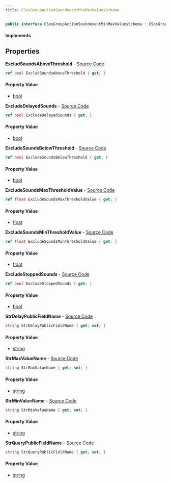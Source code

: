 ```yaml
---
title: CSosGroupActionSoundeventMinMaxValuesSchema
---
```


```csharp
public interface CSosGroupActionSoundeventMinMaxValuesSchema : CSosGroupActionSchema, ISchemaClass<CSosGroupActionSchema>, ISchemaClass<CSosGroupActionSoundeventMinMaxValuesSchema>, ISchemaField, ISchemaClass, INativeHandle
```

#### Implements

## Properties

**ExcludSoundsAboveThreshold** - [Source Code](https://github.com/swiftly-solution/swiftlys2/blob/main/managed/src/SwiftlyS2.Generated/Schemas/Interfaces/CSosGroupActionSoundeventMinMaxValuesSchema.cs#L28)

```csharp
ref bool ExcludSoundsAboveThreshold { get; }
```

#### Property Value

- [bool](https://learn.microsoft.com/dotnet/api/system.boolean)

**ExcludeDelayedSounds** - [Source Code](https://github.com/swiftly-solution/swiftlys2/blob/main/managed/src/SwiftlyS2.Generated/Schemas/Interfaces/CSosGroupActionSoundeventMinMaxValuesSchema.cs#L22)

```csharp
ref bool ExcludeDelayedSounds { get; }
```

#### Property Value

- [bool](https://learn.microsoft.com/dotnet/api/system.boolean)

**ExcludeSoundsBelowThreshold** - [Source Code](https://github.com/swiftly-solution/swiftlys2/blob/main/managed/src/SwiftlyS2.Generated/Schemas/Interfaces/CSosGroupActionSoundeventMinMaxValuesSchema.cs#L24)

```csharp
ref bool ExcludeSoundsBelowThreshold { get; }
```

#### Property Value

- [bool](https://learn.microsoft.com/dotnet/api/system.boolean)

**ExcludeSoundsMaxThresholdValue** - [Source Code](https://github.com/swiftly-solution/swiftlys2/blob/main/managed/src/SwiftlyS2.Generated/Schemas/Interfaces/CSosGroupActionSoundeventMinMaxValuesSchema.cs#L30)

```csharp
ref float ExcludeSoundsMaxThresholdValue { get; }
```

#### Property Value

- [float](https://learn.microsoft.com/dotnet/api/system.single)

**ExcludeSoundsMinThresholdValue** - [Source Code](https://github.com/swiftly-solution/swiftlys2/blob/main/managed/src/SwiftlyS2.Generated/Schemas/Interfaces/CSosGroupActionSoundeventMinMaxValuesSchema.cs#L26)

```csharp
ref float ExcludeSoundsMinThresholdValue { get; }
```

#### Property Value

- [float](https://learn.microsoft.com/dotnet/api/system.single)

**ExcludeStoppedSounds** - [Source Code](https://github.com/swiftly-solution/swiftlys2/blob/main/managed/src/SwiftlyS2.Generated/Schemas/Interfaces/CSosGroupActionSoundeventMinMaxValuesSchema.cs#L20)

```csharp
ref bool ExcludeStoppedSounds { get; }
```

#### Property Value

- [bool](https://learn.microsoft.com/dotnet/api/system.boolean)

**StrDelayPublicFieldName** - [Source Code](https://github.com/swiftly-solution/swiftlys2/blob/main/managed/src/SwiftlyS2.Generated/Schemas/Interfaces/CSosGroupActionSoundeventMinMaxValuesSchema.cs#L18)

```csharp
string StrDelayPublicFieldName { get; set; }
```

#### Property Value

- [string](https://learn.microsoft.com/dotnet/api/system.string)

**StrMaxValueName** - [Source Code](https://github.com/swiftly-solution/swiftlys2/blob/main/managed/src/SwiftlyS2.Generated/Schemas/Interfaces/CSosGroupActionSoundeventMinMaxValuesSchema.cs#L34)

```csharp
string StrMaxValueName { get; set; }
```

#### Property Value

- [string](https://learn.microsoft.com/dotnet/api/system.string)

**StrMinValueName** - [Source Code](https://github.com/swiftly-solution/swiftlys2/blob/main/managed/src/SwiftlyS2.Generated/Schemas/Interfaces/CSosGroupActionSoundeventMinMaxValuesSchema.cs#L32)

```csharp
string StrMinValueName { get; set; }
```

#### Property Value

- [string](https://learn.microsoft.com/dotnet/api/system.string)

**StrQueryPublicFieldName** - [Source Code](https://github.com/swiftly-solution/swiftlys2/blob/main/managed/src/SwiftlyS2.Generated/Schemas/Interfaces/CSosGroupActionSoundeventMinMaxValuesSchema.cs#L16)

```csharp
string StrQueryPublicFieldName { get; set; }
```

#### Property Value

- [string](https://learn.microsoft.com/dotnet/api/system.string)

